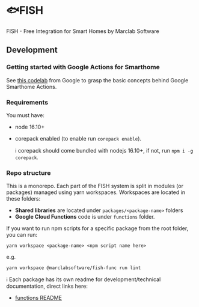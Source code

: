 # :fish:FISH

FISH - Free Integration for Smart Homes by Marclab Software

## Development

### Getting started with Google Actions for Smarthome

See [this codelab](https://developers.google.com/codelabs/smarthome-washer) from Google to grasp
the basic concepts behind Google Smarthome Actions.

### Requirements

You must have:

- node 16.10+
- corepack enabled (to enable run `corepack enable`).

  :information_source: corepack should come bundled with nodejs 16.10+, if not, run `npm i -g corepack`.

### Repo structure

This is a monorepo. Each part of the FISH system is split in modules (or packages) managed using
yarn workspaces. Workspaces are located in these folders:

- **Shared libraries** are located under `packages/<package-name>` folders
- **Google Cloud Functions** code is under `functions` folder.

If you want to run npm scripts for a specific package from the root folder, you can run:

```shell
yarn workspace <package-name> <npm script name here>
```

e.g.

```shell
yarn workspace @marclabsoftware/fish-func run lint
```

:information_source: Each package has its own readme for development/technical documentation, direct
links here:

- [functions README](functions/README.md)
